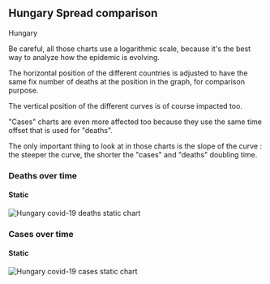 ## Hungary Spread comparison 

Hungary



Be careful, all those charts use a logarithmic scale, because it's the best way to analyze how the epidemic is evolving.
 
The horizontal position of the different countries is adjusted to have the same fix number of deaths at the position in the graph, for comparison purpose.

The vertical position of the different curves is of course impacted too.

"Cases" charts are even more affected too because they use the same time offset that is used for "deaths".

The only important thing to look at in those charts is the slope of the curve : the steeper the curve, the shorter the "cases" and "deaths" doubling time.



 
### Deaths over time
 
#### Static
![Hungary covid-19 deaths static chart](https://raw.githubusercontent.com/madlag/coronavirus_study/master/notebooks/graphs/2020-03-20/countries/Hungary/2020-03-20_Hungary_deaths.png "Hungary covid-19 deaths static chart")   

 
### Cases over time
 
#### Static
![Hungary covid-19 cases static chart](https://raw.githubusercontent.com/madlag/coronavirus_study/master/notebooks/graphs/2020-03-20/countries/Hungary/2020-03-20_Hungary_deaths.png "Hungary covid-19 cases static chart")   

